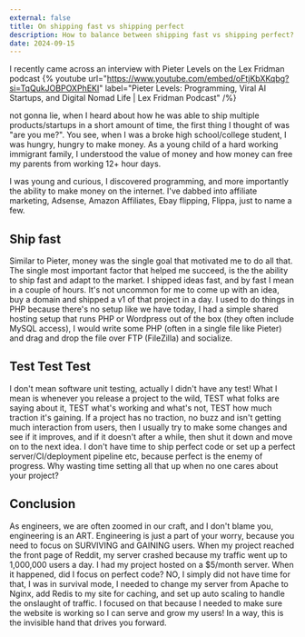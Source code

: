 ```yaml
---
external: false
title: On shipping fast vs shipping perfect
description: How to balance between shipping fast vs shipping perfect?
date: 2024-09-15
---
```


I recently came across an interview with Pieter Levels on the Lex Fridman podcast
{% youtube url="https://www.youtube.com/embed/oFtjKbXKqbg?si=TqQukJOBPOXPhEKI" label="Pieter Levels: Programming, Viral AI Startups, and Digital Nomad Life | Lex Fridman Podcast" /%}

not gonna lie, when I heard about how he was able to ship multiple products/startups in a short amount of time, the first thing I thought of was "are you me?". You see, when I was a broke high school/college student, I was hungry, hungry to make money. As a young child of a hard working immigrant family, I understood the value of money and how money can free my parents from working 12+ hour days.

I was young and curious, I discovered programming, and more importantly the ability to make money on the internet. I've dabbed into affiliate marketing, Adsense, Amazon Affiliates, Ebay flipping, Flippa, just to name a few.

## Ship fast

Similar to Pieter, money was the single goal that motivated me to do all that. The single most important factor that helped me succeed, is the the ability to ship fast and adapt to the market. I shipped ideas fast, and by fast I mean in a couple of hours. It's not uncommon for me to come up with an idea, buy a domain and shipped a v1 of that project in a day. I used to do things in PHP because there's no setup like we have today, I had a simple shared hosting setup that runs PHP or Wordpress out of the box (they often include MySQL access), I would write some PHP (often in a single file like Pieter) and drag and drop the file over FTP (FileZilla) and socialize.

## Test Test Test

I don't mean software unit testing, actually I didn't have any test! What I mean is whenever you release a project to the wild, TEST what folks are saying about it, TEST what's working and what's not, TEST how much traction it's gaining. If a project has no traction, no buzz and isn't getting much interaction from users, then I usually try to make some changes and see if it improves, and if it doesn't after a while, then shut it down and move on to the next idea. I don't have time to ship perfect code or set up a perfect server/CI/deployment pipeline etc, because perfect is the enemy of progress. Why wasting time setting all that up when no one cares about your project?

## Conclusion

As engineers, we are often zoomed in our craft, and I don't blame you, engineering is an ART. Engineering is just a part of your worry, because you need to focus on SURVIVING and GAINING users. When my project reached the front page of Reddit, my server crashed because my traffic went up to 1,000,000 users a day. I had my project hosted on a $5/month server. When it happened, did I focus on perfect code? NO, I simply did not have time for that, I was in survival mode, I needed to change my server from Apache to Nginx, add Redis to my site for caching, and set up auto scaling to handle the onslaught of traffic. I focused on that because I needed to make sure the website is working so I can serve and grow my users! In a way, this is the invisible hand that drives you forward.
